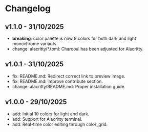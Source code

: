 # Changelog

## v1.1.0 - 31/10/2025
- **breaking**: color palette is now 8 colors for both dark and light monochrome variants.
- change: alacritty/*.toml: Charcoal has been adjusted for Alacritty.

## v1.0.1 - 31/10/2025
- fix: README.md: Redirect correct link to preview image.
- fix: README.md: improve contribute section.
- change: alacritty/README.md: Proper installation guide.

## v1.0.0 - 29/10/2025
- add: Initial 10 colors for light and dark.
- add: Support for Alacritty terminal.
- add: Real-time color editing through color_grid.
